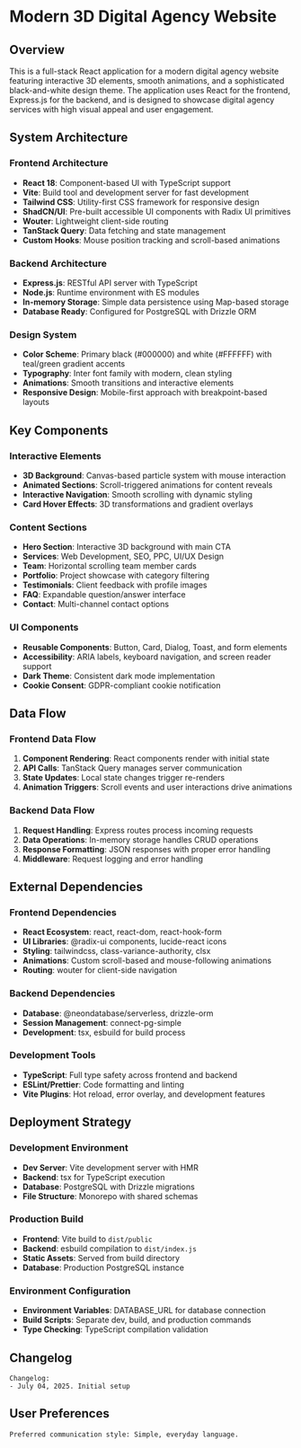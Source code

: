 # Modern 3D Digital Agency Website

## Overview

This is a full-stack React application for a modern digital agency website featuring interactive 3D elements, smooth animations, and a sophisticated black-and-white design theme. The application uses React for the frontend, Express.js for the backend, and is designed to showcase digital agency services with high visual appeal and user engagement.

## System Architecture

### Frontend Architecture
- **React 18**: Component-based UI with TypeScript support
- **Vite**: Build tool and development server for fast development
- **Tailwind CSS**: Utility-first CSS framework for responsive design
- **ShadCN/UI**: Pre-built accessible UI components with Radix UI primitives
- **Wouter**: Lightweight client-side routing
- **TanStack Query**: Data fetching and state management
- **Custom Hooks**: Mouse position tracking and scroll-based animations

### Backend Architecture
- **Express.js**: RESTful API server with TypeScript
- **Node.js**: Runtime environment with ES modules
- **In-memory Storage**: Simple data persistence using Map-based storage
- **Database Ready**: Configured for PostgreSQL with Drizzle ORM

### Design System
- **Color Scheme**: Primary black (#000000) and white (#FFFFFF) with teal/green gradient accents
- **Typography**: Inter font family with modern, clean styling
- **Animations**: Smooth transitions and interactive elements
- **Responsive Design**: Mobile-first approach with breakpoint-based layouts

## Key Components

### Interactive Elements
- **3D Background**: Canvas-based particle system with mouse interaction
- **Animated Sections**: Scroll-triggered animations for content reveals
- **Interactive Navigation**: Smooth scrolling with dynamic styling
- **Card Hover Effects**: 3D transformations and gradient overlays

### Content Sections
- **Hero Section**: Interactive 3D background with main CTA
- **Services**: Web Development, SEO, PPC, UI/UX Design
- **Team**: Horizontal scrolling team member cards
- **Portfolio**: Project showcase with category filtering
- **Testimonials**: Client feedback with profile images
- **FAQ**: Expandable question/answer interface
- **Contact**: Multi-channel contact options

### UI Components
- **Reusable Components**: Button, Card, Dialog, Toast, and form elements
- **Accessibility**: ARIA labels, keyboard navigation, and screen reader support
- **Dark Theme**: Consistent dark mode implementation
- **Cookie Consent**: GDPR-compliant cookie notification

## Data Flow

### Frontend Data Flow
1. **Component Rendering**: React components render with initial state
2. **API Calls**: TanStack Query manages server communication
3. **State Updates**: Local state changes trigger re-renders
4. **Animation Triggers**: Scroll events and user interactions drive animations

### Backend Data Flow
1. **Request Handling**: Express routes process incoming requests
2. **Data Operations**: In-memory storage handles CRUD operations
3. **Response Formatting**: JSON responses with proper error handling
4. **Middleware**: Request logging and error handling

## External Dependencies

### Frontend Dependencies
- **React Ecosystem**: react, react-dom, react-hook-form
- **UI Libraries**: @radix-ui components, lucide-react icons
- **Styling**: tailwindcss, class-variance-authority, clsx
- **Animations**: Custom scroll-based and mouse-following animations
- **Routing**: wouter for client-side navigation

### Backend Dependencies
- **Database**: @neondatabase/serverless, drizzle-orm
- **Session Management**: connect-pg-simple
- **Development**: tsx, esbuild for build process

### Development Tools
- **TypeScript**: Full type safety across frontend and backend
- **ESLint/Prettier**: Code formatting and linting
- **Vite Plugins**: Hot reload, error overlay, and development features

## Deployment Strategy

### Development Environment
- **Dev Server**: Vite development server with HMR
- **Backend**: tsx for TypeScript execution
- **Database**: PostgreSQL with Drizzle migrations
- **File Structure**: Monorepo with shared schemas

### Production Build
- **Frontend**: Vite build to `dist/public`
- **Backend**: esbuild compilation to `dist/index.js`
- **Static Assets**: Served from build directory
- **Database**: Production PostgreSQL instance

### Environment Configuration
- **Environment Variables**: DATABASE_URL for database connection
- **Build Scripts**: Separate dev, build, and production commands
- **Type Checking**: TypeScript compilation validation

## Changelog

```
Changelog:
- July 04, 2025. Initial setup
```

## User Preferences

```
Preferred communication style: Simple, everyday language.
```
